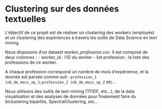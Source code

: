 # Clustering sur des données textuelles

L’objectif de ce projet est de réaliser un clustering des workers (employés) et un clustering des expériences à travers les outils de Data Science en text mining.

Nous disposons d’un dataset *worker_profession.csv*. Il est composé de deux colonnes :
    - worker_id : l’ID du worker
    - list profession : la liste des professions de ce worker.

A chaque profession correspond un nombre de mois d’expérience, et la donnée est parsée comme suit :
`profession_1 |nb_de_mois_xp_1;profession_2 |nb_de_mois_xp_2` etc...

Nous utilisons des outils de text-mining (TFIDF, etc...), de la data visualisation et des analyses de données pour finalement faire du biclustering bipartite, SpectralClustering, etc...
